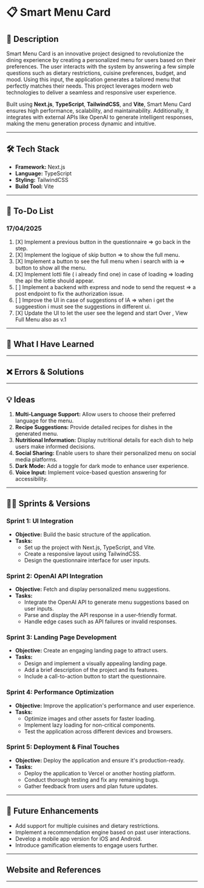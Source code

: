 # 📋 Smart Menu Card

## 🌟 Description
Smart Menu Card is an innovative project designed to revolutionize the dining experience by creating a personalized menu for users based on their preferences. The user interacts with the system by answering a few simple questions such as dietary restrictions, cuisine preferences, budget, and mood. Using this input, the application generates a tailored menu that perfectly matches their needs. This project leverages modern web technologies to deliver a seamless and responsive user experience.

Built using **Next.js**, **TypeScript**, **TailwindCSS**, and **Vite**, Smart Menu Card ensures high performance, scalability, and maintainability. Additionally, it integrates with external APIs like OpenAI to generate intelligent responses, making the menu generation process dynamic and intuitive.

---

## 🛠️ Tech Stack
- **Framework:** Next.js  
- **Language:** TypeScript  
- **Styling:** TailwindCSS  
- **Build Tool:** Vite  

---

## 📝 To-Do List

### 17/04/2025 
1. [X] Implement a previous button in the questionnaire => go back in the step.
1. [X] Implement the logique of skip button => to show the full menu.
1. [X] Implement a button to see the full menu when i search with ia => button to show all the menu.
1. [X] Implement lotti file ( i already find one) in case of loading => loading the api the lottie should appear.
1. [ ] Implement a backend with express and node to send the request => a post endpoint to fix the authorization issue.
1. [ ] Improve the UI in case of suggestions of IA => when i get the suggeestion i must see the suggestions in different ui.
1. [X] Update the UI to let the user see the legend and start Over , View Full Menu also as v.1 

---

## 🧠 What I Have Learned
<!-- 1. **API Integration:** Learned how to integrate and work with external APIs like OpenAI to fetch dynamic data and generate intelligent responses.
2. **State Management:** Gained experience in managing complex state logic using React Context or Zustand (if applicable).
3. **Responsive Design:** Mastered the use of TailwindCSS for building responsive and visually appealing UIs.
4. **TypeScript Best Practices:** Improved my understanding of TypeScript, ensuring type safety throughout the project.
5. **Performance Optimization:** Explored techniques to optimize performance, such as lazy loading and code splitting in Next.js. -->

---

## ❌ Errors & Solutions
<!-- ### 1. Error: "TypeError: Cannot read properties of undefined"
   - **Cause:** Attempting to access a property of an object that hasn't been initialized.
   - **Solution:** Added null checks and ensured proper initialization of objects before accessing their properties.
 -->


---

## 💡 Ideas
1. **Multi-Language Support:** Allow users to choose their preferred language for the menu.
2. **Recipe Suggestions:** Provide detailed recipes for dishes in the generated menu.
3. **Nutritional Information:** Display nutritional details for each dish to help users make informed decisions.
4. **Social Sharing:** Enable users to share their personalized menu on social media platforms.
5. **Dark Mode:** Add a toggle for dark mode to enhance user experience.
6. **Voice Input:** Implement voice-based question answering for accessibility.

---

## 🏃‍♂️ Sprints & Versions

### Sprint 1: UI Integration
- **Objective:** Build the basic structure of the application.
- **Tasks:**
  - Set up the project with Next.js, TypeScript, and Vite.
  - Create a responsive layout using TailwindCSS.
  - Design the questionnaire interface for user inputs.

### Sprint 2: OpenAI API Integration
- **Objective:** Fetch and display personalized menu suggestions.
- **Tasks:**
  - Integrate the OpenAI API to generate menu suggestions based on user inputs.
  - Parse and display the API response in a user-friendly format.
  - Handle edge cases such as API failures or invalid responses.

### Sprint 3: Landing Page Development
- **Objective:** Create an engaging landing page to attract users.
- **Tasks:**
  - Design and implement a visually appealing landing page.
  - Add a brief description of the project and its features.
  - Include a call-to-action button to start the questionnaire.

### Sprint 4: Performance Optimization
- **Objective:** Improve the application's performance and user experience.
- **Tasks:**
  - Optimize images and other assets for faster loading.
  - Implement lazy loading for non-critical components.
  - Test the application across different devices and browsers.

### Sprint 5: Deployment & Final Touches
- **Objective:** Deploy the application and ensure it's production-ready.
- **Tasks:**
  - Deploy the application to Vercel or another hosting platform.
  - Conduct thorough testing and fix any remaining bugs.
  - Gather feedback from users and plan future updates.

---

## 🚀 Future Enhancements
- Add support for multiple cuisines and dietary restrictions.
- Implement a recommendation engine based on past user interactions.
- Develop a mobile app version for iOS and Android.
- Introduce gamification elements to engage users further.

---

## Website and References

---
